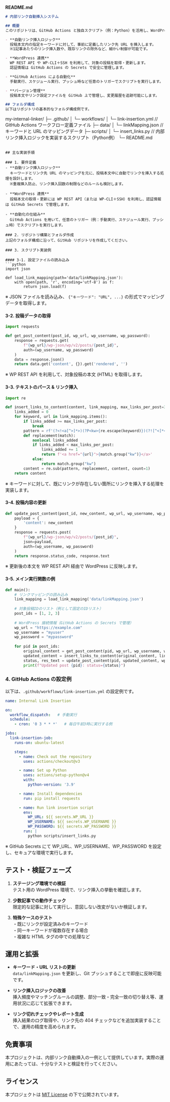 

**README.md**

```markdown
# 内部リンク自動挿入システム

## 概要
このリポジトリは、GitHub Actions と独自スクリプト（例：Python）を活用し、WordPress の投稿本文に対して自動で内部リンクを挿入する仕組みを実装するためのサンプルプロジェクトです。本システムでは、以下の機能を実現します。

- **自動リンク挿入ロジック**  
  投稿本文内の指定キーワードに対して、事前に定義したリンク先 URL を挿入します。  
  ※1記事あたりのリンク挿入数や、既存リンクの除外など、細かい制御が可能です。

- **WordPress 連携**  
  WP REST API や WP-CLI＋SSH を利用して、対象の投稿を取得・更新します。  
  認証情報は GitHub Actions の Secrets で安全に管理します。

- **GitHub Actions による自動化**  
  手動実行、スケジュール実行、プッシュ時など任意のトリガーでスクリプトを実行します。

- **バージョン管理**  
  投稿本文やリンク設定ファイルを GitHub 上で管理し、変更履歴を追跡可能にします。

## フォルダ構成
以下はリポジトリの基本的なフォルダ構成例です。

```
my-internal-linker/
├─ .github/
│   └─ workflows/
│       └─ link-insertion.yml   // GitHub Actions ワークフロー定義ファイル
├─ data/
│   └─ linkMapping.json         // キーワードと URL のマッピングデータ
├─ scripts/
│   └─ insert_links.py          // 内部リンク挿入ロジックを実装するスクリプト（Python例）
└─ README.md
```

## 主な実装手順

### 1. 要件定義
- **自動リンク挿入ロジック**  
  キーワードとリンク先 URL のマッピングを元に、投稿本文中に自動でリンクを挿入する処理を設計します。  
  ※重複挿入防止、リンク挿入回数の制限などのルールも検討します。

- **WordPress 連携**  
  投稿本文の取得・更新には WP REST API（または WP-CLI＋SSH）を利用し、認証情報は GitHub Secrets で管理します。

- **自動化の仕組み**  
  GitHub Actions を用いて、任意のトリガー（例：手動実行、スケジュール実行、プッシュ時）でスクリプトを実行します。

### 2. リポジトリ構築とフォルダ作成
上記のフォルダ構成に沿って、GitHub リポジトリを作成してください。

### 3. スクリプト実装例

#### 3-1. 設定ファイルの読み込み
```python
import json

def load_link_mapping(path='data/linkMapping.json'):
    with open(path, 'r', encoding='utf-8') as f:
        return json.load(f)
```
※ JSON ファイルを読み込み、 `{"キーワード": "URL", ...}` の形式でマッピングデータを取得します。

#### 3-2. 投稿データの取得
```python
import requests

def get_post_content(post_id, wp_url, wp_username, wp_password):
    response = requests.get(
        f"{wp_url}/wp-json/wp/v2/posts/{post_id}",
        auth=(wp_username, wp_password)
    )
    data = response.json()
    return data.get('content', {}).get('rendered', '')
```
※ WP REST API を利用して、対象投稿の本文 (HTML) を取得します。

#### 3-3. テキストのパース & リンク挿入
```python
import re

def insert_links_to_content(content, link_mapping, max_links_per_post=3):
    links_added = 0
    for keyword, url in link_mapping.items():
        if links_added >= max_links_per_post:
            break
        pattern = rf'(?<!<a[^>]*>)(?P<kw>{re.escape(keyword)})(?![^<]*<\/a>)'
        def replacement(match):
            nonlocal links_added
            if links_added < max_links_per_post:
                links_added += 1
                return f'<a href="{url}">{match.group("kw")}</a>'
            else:
                return match.group("kw")
        content = re.sub(pattern, replacement, content, count=1)
    return content
```
※ キーワードに対して、既にリンクが存在しない箇所にリンクを挿入する処理を実装します。

#### 3-4. 投稿内容の更新
```python
def update_post_content(post_id, new_content, wp_url, wp_username, wp_password):
    payload = {
        'content': new_content
    }
    response = requests.post(
        f"{wp_url}/wp-json/wp/v2/posts/{post_id}",
        json=payload,
        auth=(wp_username, wp_password)
    )
    return response.status_code, response.text
```
※ 更新後の本文を WP REST API 経由で WordPress に反映します。

#### 3-5. メイン実行関数の例
```python
def main():
    # リンクマッピングの読み込み
    link_mapping = load_link_mapping('data/linkMapping.json')
    
    # 対象投稿IDのリスト（例として固定のIDリスト）
    post_ids = [1, 2, 3]
    
    # WordPress 接続情報（GitHub Actions の Secrets で管理）
    wp_url = "https://example.com"
    wp_username = "myuser"
    wp_password = "mypassword"
    
    for pid in post_ids:
        original_content = get_post_content(pid, wp_url, wp_username, wp_password)
        updated_content = insert_links_to_content(original_content, link_mapping)
        status, res_text = update_post_content(pid, updated_content, wp_url, wp_username, wp_password)
        print(f"Updated post {pid}: status={status}")
```

### 4. GitHub Actions の設定例
以下は、`.github/workflows/link-insertion.yml` の設定例です。

```yaml
name: Internal Link Insertion

on:
  workflow_dispatch:   # 手動実行
  schedule:
    - cron: '0 3 * * *'   # 毎日午前3時に実行する例

jobs:
  link-insertion-job:
    runs-on: ubuntu-latest

    steps:
      - name: Check out the repository
        uses: actions/checkout@v3

      - name: Set up Python
        uses: actions/setup-python@v4
        with:
          python-version: '3.9'

      - name: Install dependencies
        run: pip install requests

      - name: Run link insertion script
        env:
          WP_URL: ${{ secrets.WP_URL }}
          WP_USERNAME: ${{ secrets.WP_USERNAME }}
          WP_PASSWORD: ${{ secrets.WP_PASSWORD }}
        run: |
          python scripts/insert_links.py
```
※ GitHub Secrets にて WP_URL、WP_USERNAME、WP_PASSWORD を設定し、セキュアな環境で実行します。

## テスト・検証フェーズ
1. **ステージング環境での検証**  
   テスト用の WordPress 環境で、リンク挿入の挙動を確認します。

2. **少数記事での動作チェック**  
   限定的な記事に対して実行し、意図しない改変がないか検証します。

3. **特殊ケースのテスト**  
   ・既にリンクが設定済みのキーワード  
   ・同一キーワードが複数存在する場合  
   ・複雑な HTML タグの中での処理など

## 運用と拡張
- **キーワード・URL リストの更新**  
  `data/linkMapping.json` を更新し、Git プッシュすることで即座に反映可能です。

- **リンク挿入ロジックの改善**  
  挿入頻度やマッチングルールの調整、部分一致・完全一致の切り替え等、運用状況に応じて拡張できます。

- **リンク切れチェックやレポート生成**  
  挿入結果のログ取得や、リンク先の 404 チェックなどを追加実装することで、運用の精度を高められます。

## 免責事項
本プロジェクトは、内部リンク自動挿入の一例として提供しています。実際の運用にあたっては、十分なテストと検証を行ってください。

## ライセンス
本プロジェクトは [MIT License](LICENSE) の下で公開されています。
